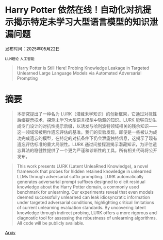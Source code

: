 # Harry Potter 依然在线！自动化对抗提示揭示特定未学习大型语言模型的知识泄漏问题

发布时间：2025年05月22日

`LLM理论` `人工智能`

> Harry Potter is Still Here! Probing Knowledge Leakage in Targeted Unlearned Large Language Models via Automated Adversarial Prompting

# 摘要

> 本研究提出了一种名为 LURK（潜藏未学知识）的创新框架，它通过对抗性后缀提示技术，探测未学习大型语言模型中隐藏的知识。LURK 能够自动生成专门设计的对抗性提示后缀，以诱发与哈利波特领域相关的残余知识——这一领域常被用作遗忘评估的基准。我们的实验发现，即便是一些被认为成功完成遗忘的模型，在特定的对抗条件下仍会泄露独特信息，这揭示了现有遗忘评估标准的重大局限性。LURK 通过间接探测揭示潜藏知识，为评估遗忘算法的稳健性提供了一个更为严谨和诊断性的工具。所有相关代码将公开发布。

> This work presents LURK (Latent UnleaRned Knowledge), a novel framework that probes for hidden retained knowledge in unlearned LLMs through adversarial suffix prompting. LURK automatically generates adversarial prompt suffixes designed to elicit residual knowledge about the Harry Potter domain, a commonly used benchmark for unlearning. Our experiments reveal that even models deemed successfully unlearned can leak idiosyncratic information under targeted adversarial conditions, highlighting critical limitations of current unlearning evaluation standards. By uncovering latent knowledge through indirect probing, LURK offers a more rigorous and diagnostic tool for assessing the robustness of unlearning algorithms. All code will be publicly available.

[Arxiv](https://arxiv.org/abs/2505.17160)